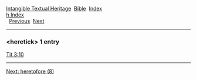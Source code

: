 [Intangible Textual Heritage](../../index)  [Bible](../index) 
[Index](index)   
[h Index](_h_)  
  [Previous](c05406)  [Next](c05408) 

------------------------------------------------------------------------

### &lt;heretick&gt; 1 entry

[Tit 3:10](../kjv/tit003.htm#010)  

------------------------------------------------------------------------

[Next: heretofore (8)](c05408)

